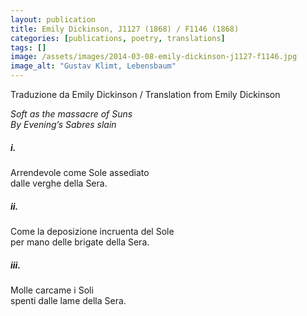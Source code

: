 ```yaml
---
layout: publication
title: Emily Dickinson, J1127 (1868) / F1146 (1868)
categories: [publications, poetry, translations]
tags: []
image: /assets/images/2014-03-08-emily-dickinson-j1127-f1146.jpg
image_alt: "Gustav Klimt, Lebensbaum"
---
```


Traduzione da Emily Dickinson / Translation from Emily Dickinson

<p><em>Soft as the massacre of Suns<br />
By Evening’s Sabres slain</em></p>

<h5>i.</h5>

<p>Arrendevole come Sole assediato<br />
dalle verghe della Sera.</p>

<h5>ii.</h5>

<p>Come la deposizione incruenta del Sole<br />
per mano delle brigate della Sera.</p>

<h5>iii.</h5>

<p>Molle carcame i Soli<br />
spenti dalle lame della Sera.</p>
